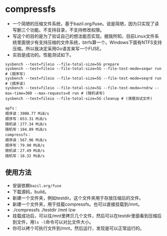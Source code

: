 # compressfs

- 一个简陋的压缩文件系统，基于bazil.org/fuse。说是简陋，因为只实现了读写删三个功能。不支持目录，不支持修改权限。
- 写这个的目的是为了验证自己的想法能否实现。据我所知，目前Linux文件系统里面很少有支持压缩的文件系统，btrfs算一个。Windows下面有NTFS支持压缩。所以我决定采用Go语言来写一个FUSE。
- 实验是成功的。性能测试如下。

```shell
sysbench --test=fileio --file-total-size=5G prepare
sysbench --test=fileio --file-total-size=5G --file-test-mode=seqwr run # (顺序写)                                                                
sysbench --test=fileio --file-total-size=5G --file-test-mode=seqrd run # (顺序读)                                                                
sysbench --test=fileio --file-total-size=5G --file-test-mode=rndrw --max-time=300 --max-requests=0 run # (随机读写)                                                                
sysbench --test=fileio --file-total-size=5G cleanup # (清理测试文件)

apfs：
顺序读：3900.77 MiB/s
顺序写：653.31 MiB/s
随机读：277.34 MiB/s
随机写：184.89 MiB/s
compressfs：
顺序读：567.96 MiB/s
顺序写：79.90 MiB/s
随机读：27.49 MiB/s
随机写：18.32 MiB/s
```

## 使用方法

- 安装依赖`bazil.org/fuse`
- 下载源码，build。
- 新建一个文件夹，例如testdir。这个文件夹用于存放压缩后的文件。
- 新建一个文件夹，用于挂载compressfs。也可以直接挂载到/mnt。
- ./compressfs ./testdir /mnt lzw
- 挂载成功后，可以往/mnt里拷贝几个文件，然后可以在testdir里面看到压缩后到文件，用`ls -l`命令可以对比文件大小。
- 你可以拷个可执行文件到/mnt，然后运行，发现是可以正常运行的。
